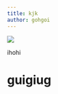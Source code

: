 ```yaml
---
title: kjk
author: gohgoi
---
```

![](/images/uploads/brand-logo-white.png)

ihohi

# guigiug

<MdxBtn text="nonono"/>